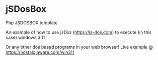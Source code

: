# jSDosBox
Php JSDOSBOX template

An example of how to use jsDos (https://js-dos.com)
to execute (in this case) windows 3.11

Or any other dos based programs in your web browser!
Live example @ https://nostalgiaware.com/win311
